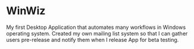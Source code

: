 # WinWiz
My first Desktop Application that automates many workflows in Windows operating system. Created my own mailing list system so that I can gather users pre-release and notify them when I release App for beta testing.
